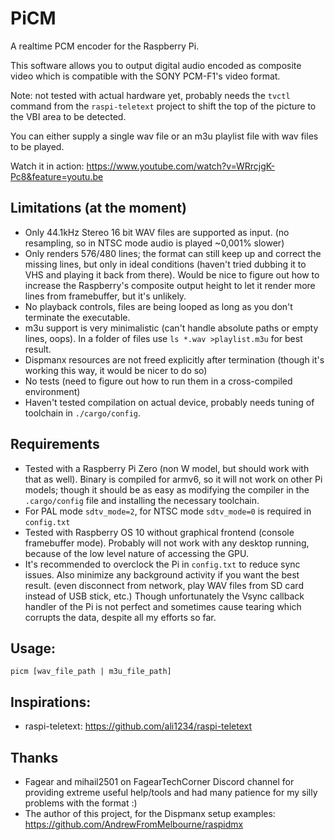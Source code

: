 # PiCM

A realtime PCM encoder for the Raspberry Pi.

This software allows you to output digital audio encoded as composite video which is compatible with the SONY PCM-F1's video format.

Note: not tested with actual hardware yet, probably needs the `tvctl` command from the `raspi-teletext` project to shift the top of the picture to the VBI area to be detected.

You can either supply a single wav file or an m3u playlist file with wav files to be played.

Watch it in action: https://www.youtube.com/watch?v=WRrcjgK-Pc8&feature=youtu.be

## Limitations (at the moment)
- Only 44.1kHz Stereo 16 bit WAV files are supported as input. (no resampling, so in NTSC mode audio is played ~0,001% slower)
- Only renders 576/480 lines; the format can still keep up and correct the missing lines, but only in ideal conditions (haven't tried dubbing it to VHS and playing it back from there). Would be nice to figure out how to increase the Raspberry's composite output height to let it render more lines from framebuffer, but it's unlikely.
- No playback controls, files are being looped as long as you don't terminate the executable.
- m3u support is very minimalistic (can't handle absolute paths or empty lines, oops). In a folder of files use `ls *.wav >playlist.m3u` for best result.
- Dispmanx resources are not freed explicitly after termination (though it's working this way, it would be nicer to do so)
- No tests (need to figure out how to run them in a cross-compiled environment)
- Haven't tested compilation on actual device, probably needs tuning of toolchain in `./cargo/config`.

## Requirements
- Tested with a Raspberry Pi Zero (non W model, but should work with that as well). Binary is compiled for armv6, so it will not work on other Pi models; though it should be as easy as modifying the compiler in the `.cargo/config` file and installing the necessary toolchain.
- For PAL mode `sdtv_mode=2`, for NTSC mode `sdtv_mode=0` is required in `config.txt`
- Tested with Raspberry OS 10 without graphical frontend (console framebuffer mode). Probably will not work with any desktop running, because of the low level nature of accessing the GPU.
- It's recommended to overclock the Pi in `config.txt` to reduce sync issues. Also minimize any background activity if you want the best result. (even disconnect from network, play WAV files from SD card instead of USB stick, etc.) Though unfortunately the Vsync callback handler of the Pi is not perfect and sometimes cause tearing which corrupts the data, despite all my efforts so far.

## Usage:

    picm [wav_file_path | m3u_file_path]

## Inspirations:
- raspi-teletext: https://github.com/ali1234/raspi-teletext

## Thanks

* Fagear and mihail2501 on FagearTechCorner Discord channel for providing extreme useful help/tools and had many patience for my silly problems with the format :)
* The author of this project, for the Dispmanx setup examples: https://github.com/AndrewFromMelbourne/raspidmx
